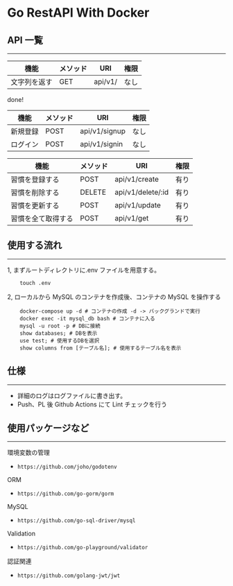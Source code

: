 # Go RestAPI With Docker

## API 一覧

---

| 機能         | メソッド | URI     | 権限 |
| ------------ | -------- | ------- | ---- |
| 文字列を返す | GET      | api/v1/ | なし |

done!

| 機能     | メソッド | URI           | 権限 |
| -------- | -------- | ------------- | ---- |
| 新規登録 | POST     | api/v1/signup | なし |
| ログイン | POST     | api/v1/signin | なし |

| 機能               | メソッド | URI               | 権限 |
| ------------------ | -------- | ----------------- | ---- |
| 習慣を登録する     | POST     | api/v1/create     | 有り |
| 習慣を削除する     | DELETE   | api/v1/delete/:id | 有り |
| 習慣を更新する     | POST     | api/v1/update     | 有り |
| 習慣を全て取得する | POST     | api/v1/get        | 有り |

## 使用する流れ

---

1, まずルートディレクトリに.env ファイルを用意する。

```shell
    touch .env
```

2, ローカルから MySQL のコンテナを作成後、コンテナの MySQL を操作する

```shell
    docker-compose up -d # コンテナの作成 -d -> バックグランドで実行
    docker exec -it mysql_db bash # コンテナに入る
    mysql -u root -p # DBに接続
    show databases; # DBを表示
    use test; # 使用するDBを選択
    show columns from [テーブル名]; # 使用するテーブル名を表示
```

## 仕様

---

- 詳細のログはログファイルに書き出す。
- Push、PL 後 Github Actions にて Lint チェックを行う

## 使用パッケージなど

---

環境変数の管理

- `https://github.com/joho/godotenv`

ORM

- `https://github.com/go-gorm/gorm`

MySQL

- `https://github.com/go-sql-driver/mysql`

Validation

- `https://github.com/go-playground/validator`

認証関連

- `https://github.com/golang-jwt/jwt`
